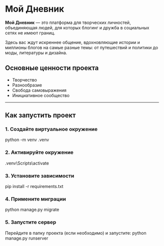 # Мой Дневник

**Мой Дневник** — это платформа для творческих личностей, объединяющая людей, для которых блогинг и дружба в социальных сетях не имеют границ.

Здесь вас ждут искреннее общение, вдохновляющие истории и миллионы блогов на самые разные темы: от путешествий и политики до моды, литературы и дизайна.

## Основные ценности проекта

- Творчество
- Разнообразие
- Свобода самовыражения
- Инициативное сообщество

---

## Как запустить проект

### 1. Создайте виртуальное окружение
python -m venv .venv
### 2. Активируйте окружение
.venv\Scripts\activate
### 3. Установите зависимости
pip install -r requirements.txt
### 4. Примените миграции
python manage.py migrate
### 5. Запустите сервер
Перейдите в папку проекта (если необходимо) и запустите:
python manage.py runserver
